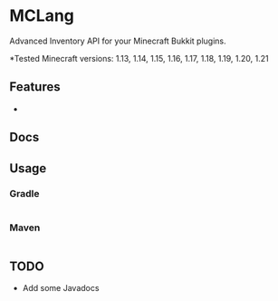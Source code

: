 

# MCLang
Advanced Inventory API for your Minecraft Bukkit plugins.

*Tested Minecraft versions: 1.13, 1.14, 1.15, 1.16, 1.17, 1.18, 1.19, 1.20, 1.21

## Features
* 

## Docs


## Usage

### Gradle
```gradle

```

### Maven
```xml

```

## TODO
* Add some Javadocs
